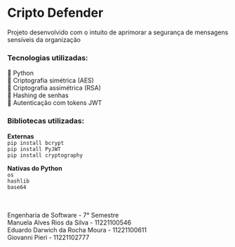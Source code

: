 # Cripto Defender 
 
 Projeto desenvolvido com o intuito de aprimorar a segurança de mensagens sensíveis da organização 

### Tecnologias utilizadas:

📌 Python<br>
📌 Criptografia simétrica (AES)\
📌 Criptografia assimétrica (RSA)\
📌 Hashing de senhas\
📌 Autenticação com tokens JWT

### Bibliotecas utilizadas:

**Externas**\
`pip install bcrypt`\
`pip install PyJWT`\
`pip install cryptography`

**Nativas do Python**\
`os`\
`hashlib`\
`base64`

<br><br>
Engenharia de Software - 7° Semestre<br>
Manuela Alves Rios da Silva - 11221100546<br>
Eduardo Darwich da Rocha Moura - 11221100611<br>
Giovanni Pieri - 11221102777